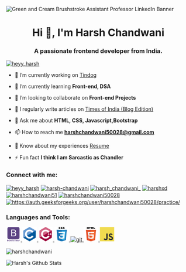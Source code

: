 ![Green and Cream Brushstroke Assistant Professor LinkedIn Banner](https://user-images.githubusercontent.com/67815775/133055588-6b1693a8-31d1-4fbf-93aa-43103c0a91ff.png)

<h1 align="center">Hi 👋, I'm Harsh Chandwani</h1>
<h3 align="center">A passionate frontend developer from India.</h3>

<p align="left"> <a href="https://twitter.com/heyy_harsh" target="blank"><img src="https://img.shields.io/twitter/follow/heyy_harsh?logo=twitter&style=for-the-badge" alt="heyy_harsh" /></a> </p>

- 🔭 I’m currently working on [Tindog](https://harshchandwani.github.io/tindog/)

- 🌱 I’m currently learning **Front-end, DSA**

- 👯 I’m looking to collaborate on **Front-end Projects**

- 📝 I regularly write articles on [Times of India (Blog Edition)](https://timesofindia.indiatimes.com/readersblog/author/harshchandwani984/)

- 💬 Ask me about **HTML, CSS, Javascript,Bootstrap**

- 📫 How to reach me **harshchandwani50028@gmail.com**

- 📄 Know about my experiences [Resume](https://drive.google.com/file/d/1dQ2nN19WueKT2B6PauzNnRFT0yLf3rFC/view?usp=sharing)

- ⚡ Fun fact **I think I am Sarcastic as Chandler**

<h3 align="left">Connect with me:</h3>
<p align="left">
<a href="https://twitter.com/heyy_harsh" target="blank"><img align="center" src="https://raw.githubusercontent.com/rahuldkjain/github-profile-readme-generator/master/src/images/icons/Social/twitter.svg" alt="heyy_harsh" height="30" width="40" /></a>
<a href="https://linkedin.com/in/harsh-chandwani" target="blank"><img align="center" src="https://raw.githubusercontent.com/rahuldkjain/github-profile-readme-generator/master/src/images/icons/Social/linked-in-alt.svg" alt="harsh-chandwani" height="30" width="40" /></a>
<a href="https://instagram.com/harsh_chandwani_" target="blank"><img align="center" src="https://raw.githubusercontent.com/rahuldkjain/github-profile-readme-generator/master/src/images/icons/Social/instagram.svg" alt="harsh_chandwani_" height="30" width="40" /></a>
<a href="https://www.codechef.com/users/harshxd" target="blank"><img align="center" src="https://cdn.jsdelivr.net/npm/simple-icons@3.1.0/icons/codechef.svg" alt="harshxd" height="30" width="40" /></a>
<a href="https://www.hackerrank.com/harshchandwani51" target="blank"><img align="center" src="https://raw.githubusercontent.com/rahuldkjain/github-profile-readme-generator/master/src/images/icons/Social/hackerrank.svg" alt="harshchandwani51" height="30" width="40" /></a>
<a href="https://www.leetcode.com/harshchandwani50028" target="blank"><img align="center" src="https://raw.githubusercontent.com/rahuldkjain/github-profile-readme-generator/master/src/images/icons/Social/leet-code.svg" alt="harshchandwani50028" height="30" width="40" /></a>
<a href="https://auth.geeksforgeeks.org/user/https://auth.geeksforgeeks.org/user/harshchandwani50028/practice/" target="blank"><img align="center" src="https://raw.githubusercontent.com/rahuldkjain/github-profile-readme-generator/master/src/images/icons/Social/geeks-for-geeks.svg" alt="https://auth.geeksforgeeks.org/user/harshchandwani50028/practice/" height="30" width="40" /></a>
</p>

<h3 align="left">Languages and Tools:</h3>
<p align="left"> <a href="https://getbootstrap.com" target="_blank"> <img src="https://raw.githubusercontent.com/devicons/devicon/master/icons/bootstrap/bootstrap-plain-wordmark.svg" alt="bootstrap" width="40" height="40"/> </a> <a href="https://www.cprogramming.com/" target="_blank"> <img src="https://raw.githubusercontent.com/devicons/devicon/master/icons/c/c-original.svg" alt="c" width="40" height="40"/> </a> <a href="https://www.w3schools.com/cpp/" target="_blank"> <img src="https://raw.githubusercontent.com/devicons/devicon/master/icons/cplusplus/cplusplus-original.svg" alt="cplusplus" width="40" height="40"/> </a> <a href="https://www.w3schools.com/css/" target="_blank"> <img src="https://raw.githubusercontent.com/devicons/devicon/master/icons/css3/css3-original-wordmark.svg" alt="css3" width="40" height="40"/> </a> <a href="https://git-scm.com/" target="_blank"> <img src="https://www.vectorlogo.zone/logos/git-scm/git-scm-icon.svg" alt="git" width="40" height="40"/> </a> <a href="https://www.w3.org/html/" target="_blank"> <img src="https://raw.githubusercontent.com/devicons/devicon/master/icons/html5/html5-original-wordmark.svg" alt="html5" width="40" height="40"/> </a> <a href="https://developer.mozilla.org/en-US/docs/Web/JavaScript" target="_blank"> <img src="https://raw.githubusercontent.com/devicons/devicon/master/icons/javascript/javascript-original.svg" alt="javascript" width="40" height="40"/> </a> </p>

<p><img align="center" src="https://github-readme-streak-stats.herokuapp.com/?user=harshchandwani&" alt="harshchandwani" /></p>



![Harsh's Github Stats](https://github-readme-stats.vercel.app/api?username=harshchandwani)

